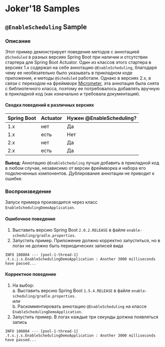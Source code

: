 # Joker'18 Samples
## `@EnableScheduling` Sample
### Описание

Этот пример демонстрирует поведение методов с аннотацией `@Scheduled`
в разных версиях Spring Boot при наличии и отсутствии стартера для 
Spring Boot Actuator. Один из классов этого стартера в версиях 1.х содержал
на себе аннотацию `@EnableScheduling`, благодаря чему ее необязательно было 
указывать в прикладном  коде приложения, и методы `@Scheduled` работали. 
Однако в версиях 2.х, в связи с переходом на фреймворк 
[Micrometer](http://micrometer.io), эта аннотация была снята с библиотечного
класса, поэтому ее потребовалось добавлять вручную в прикладной код 
(как изначально и требовала документация).  

#### Сводка поведений в различных версиях 

|Spring Boot|Actuator|Нужен @EnableScheduling?
|---|---|---|
|1.x| нет | Да
|1.x| есть | Нет
|2.x| нет | Да
|2.x| есть | Да

**Вывод**: Аннотацию `@EnableScheduling` лучше добавить в прикладной код 
в любом случае, независимо от версии фреймворка и набора его подключенных
компонентов. Дублирование аннотации не приводит к ошибке.

### Воспроизведение
Запуск примера производится через класс `EnableSchedulingDemoApplication`.
#### Ошибочное поведение

1. Выставить версию Spring Boot `2.0.2.RELEASE` в файле 
   `enable-scheduling/gradle.properties`.
2. Запустить пример. Приложение должно корректно запуститься, но в 
логах не должно быть периодических записей вида
```text
INFO 108804 --- [pool-1-thread-1] .t.s.j.s.EnableSchedulingDemoApplication : Another 3000 milliseconds have passed...
```

#### Корректное поведение

1. На выбор:  
    a. Выставить версию Spring Boot `1.5.4.RELEASE` в файле 
          `enable-scheduling/gradle.properties`.  
_или_  
    b. Раскомментировать аннотацию `@EnableScheduling` на классе 
`EnableSchedulingDemoApplication`.
2. Запустить пример. В логах каждые три секунды должна появляться запись
```text
INFO 108804 --- [pool-1-thread-1] .t.s.j.s.EnableSchedulingDemoApplication : Another 3000 milliseconds have passed...
```
